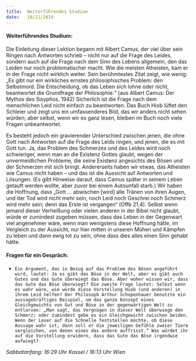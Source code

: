 ```yaml
---
title:  Weiterführendes Studium
date:   18/11/2016
---
```


#### Weiterführendes Studium:

Die Einleitung dieser Lektion begann mit Albert Camus, der viel über sein Ringen nach Antworten schrieb – nicht nur auf die Frage des Leides, sondern auch auf die Frage nach dem Sinn des Lebens allgemein, den das Leiden nur noch problematischer macht. Wie die meisten Atheisten, kam er in der Frage nicht wirklich weiter. Sein berühmtestes Zitat zeigt, wie wenig: „Es gibt nur ein wirkliches ernstes philosophisches Problem: den Selbstmord. Die Entscheidung, ob das Leben sich lohne oder nicht, beantwortet die Grundfrage der Philosophie.“ (aus Albert Camus: Der Mythos des Sisyphos, 1942) Sicherlich ist die Frage nach dem menschlichen Leid nicht einfach zu beantworten. Das Buch Hiob lüftet den Schleier und zeigt uns ein umfassenderes Bild, das wir anders nicht sehen würden; aber selbst, wenn wir es ganz lesen, bleiben im Buch noch viele Fragen unbeantwortet.

Es besteht jedoch ein gravierender Unterschied zwischen jenen, die ohne Gott nach Antworten auf die Frage des Leids ringen, und jenen, die es mit Gott tun. Ja, das Problem des Schmerzes und des Leides wird noch schwieriger, wenn man an die Existenz Gottes glaubt, wegen der unvermeidlichen Probleme, die seine Existenz angesichts des Bösen und der Schmerzen mit sich bringt. Andererseits haben wir etwas, das Atheisten wie Camus nicht haben – und das ist die Aussicht auf Antworten und Lösungen. (Es gibt Hinweise darauf, dass Camus später in seinem Leben getauft werden wollte, aber zuvor bei einem Autounfall starb.) Wir haben die Hoffnung, dass „Gott ... abwischen [wird] alle Tränen von ihren Augen, und der Tod wird nicht mehr sein, noch Leid noch Geschrei noch Schmerz wird mehr sein; denn das Erste ist vergangen“ (Offb 21,4). Selbst wenn jemand dieser Verheißung oder vielen anderen in der Bibel nicht glaubt, würde er zumindest zugeben müssen, dass das Leben in der Gegenwart viel angenehmer wäre, wenn man wenigstens diese Hoffnung hätte, im Vergleich zu der Aussicht, nur hier mitten in unseren Mühen und Kämpfen zu leben und dann ewig tot zu sein, ohne dass dies alles einen Sinn gehabt hätte.

#### Fragen für ein Gespräch:

- `Ein Argument, das in Bezug auf das Problem des Bösen angeführt wird, lautet: Ja es gibt das Böse in der Welt, aber es gibt auch Gutes und das Gute überwiegt das Böse. Aber woher wissen wir, dass das Gute das Böse überwiegt? Die zweite Frage lautet: Selbst wenn es wahr wäre, wie würde diese Vorstellung Hiob (und anderen) in ihrem Leid helfen? Der Philosoph Arthur Schopenhauer benutzte ein aussagekräftiges Beispiel, um das ganze Konzept eines Gleichgewichts von Gut und Böse in der gegenwärtigen Welt zu entlarven: „Man sagt, das Vergnügen in dieser Welt überwiege den Schmerz; oder zumindest gebe es ein Gleichgewicht zwischen beiden. Wenn der Leser auf die Schnelle feststellen möchte, ob diese Aussage wahr ist, dann soll er die jeweiligen Gefühle zweier Tiere vergleichen, von denen eines das andere auffrisst.“ Was würdet ihr auf die Vorstellung erwidern, dass das Gute das Böse irgendwie aufwiegt?`

*Sabbatanfang: 16:29 Uhr Kassel / 16:13 Uhr Wien*